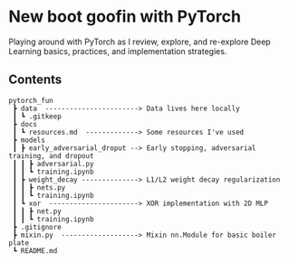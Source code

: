 # New boot goofin with PyTorch

Playing around with PyTorch as I review, explore, and re-explore Deep Learning basics,
practices, and implementation strategies.

## Contents

```
pytorch_fun
 ┣ data  -----------------------> Data lives here locally
 ┃ ┗ .gitkeep
 ┣ docs
 ┃ ┗ resources.md  -------------> Some resources I've used
 ┣ models
 ┃ ┣ early_adversarial_droput --> Early stopping, adversarial training, and dropout
 ┃ ┃ ┣ adversarial.py  
 ┃ ┃ ┗ training.ipynb
 ┃ ┣ weight_decay --------------> L1/L2 weight decay regularization
 ┃ ┃ ┣ nets.py  
 ┃ ┃ ┗ training.ipynb
 ┃ ┗ xor  ----------------------> XOR implementation with 2D MLP
 ┃ ┃ ┣ net.py  
 ┃ ┃ ┗ training.ipynb
 ┣ .gitignore
 ┣ mixin.py  -------------------> Mixin nn.Module for basic boiler plate
 ┗ README.md
 ```